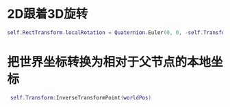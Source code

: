 # 2D跟着3D旋转

```lua
self.RectTransform.localRotation = Quaternion.Euler(0, 0, -self.Transform.localEulerAngles.y)
```

# 把世界坐标转换为相对于父节点的本地坐标

```lua
 self.Transform:InverseTransformPoint(worldPos)
```
